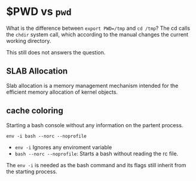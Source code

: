 # $PWD vs `pwd`


What is the difference between `export PWD=/tmp` and `cd /tmp`?
The cd calls the `chdir` system call, which according to the manual changes the
current working directory.

This still does not answers the question.

## SLAB Allocation

Slab allocation is a memory management mechanism intended for the efficient
memory allocation of kernel objects. 

## cache coloring

Starting a bash console without any information on the partent process.

`env -i bash --norc --noprofile` 

- `env -i` Ignores any enviroment variable
- `bash --norc --noprofile`: Starts a bash without reading the rc file.

The `env -i` is needed as the bash command and its flags still inherit from the starting process.
